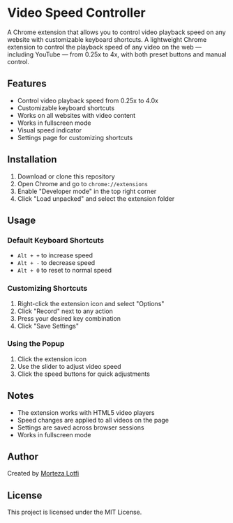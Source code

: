 # Video Speed Controller

A Chrome extension that allows you to control video playback speed on any website with customizable keyboard shortcuts.
A lightweight Chrome extension to control the playback speed of any video on the web — including YouTube — from 0.25x to 4x, with both preset buttons and manual control.

## Features

- Control video playback speed from 0.25x to 4.0x
- Customizable keyboard shortcuts
- Works on all websites with video content
- Works in fullscreen mode
- Visual speed indicator
- Settings page for customizing shortcuts

## Installation

1. Download or clone this repository
2. Open Chrome and go to `chrome://extensions`
3. Enable "Developer mode" in the top right corner
4. Click "Load unpacked" and select the extension folder

## Usage

### Default Keyboard Shortcuts
- `Alt + +` to increase speed
- `Alt + -` to decrease speed
- `Alt + 0` to reset to normal speed

### Customizing Shortcuts
1. Right-click the extension icon and select "Options"
2. Click "Record" next to any action
3. Press your desired key combination
4. Click "Save Settings"

### Using the Popup
1. Click the extension icon
2. Use the slider to adjust video speed
3. Click the speed buttons for quick adjustments

## Notes
- The extension works with HTML5 video players
- Speed changes are applied to all videos on the page
- Settings are saved across browser sessions
- Works in fullscreen mode

## Author
Created by [Morteza Lotfi](https://mortezalotfi.com)

## License
This project is licensed under the MIT License. 
